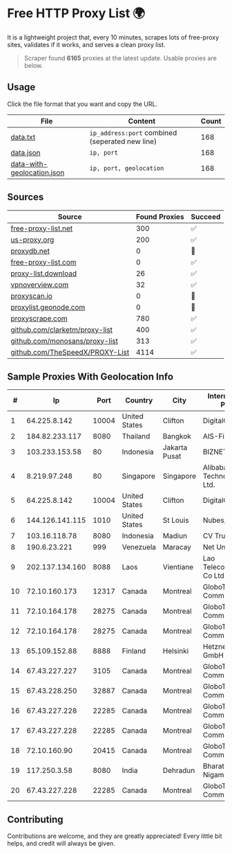 
# Free HTTP Proxy List 🌍

It is a lightweight project that, every 10 minutes, scrapes lots of free-proxy sites, validates if it works, and serves a clean proxy list.


> Scraper found **6165** proxies at the latest update. Usable proxies are below.

## Usage

Click the file format that you want and copy the URL.


|File|Content|Count|
|----|-------|-----|
|[data.txt](https://raw.githubusercontent.com/themiralay/Proxy-List-World/master/data.txt)|`ip_address:port` combined (seperated new line)|168|
|[data.json](https://raw.githubusercontent.com/themiralay/Proxy-List-World/master/data.json)|`ip, port`|168|
|[data-with-geolocation.json](https://raw.githubusercontent.com/themiralay/Proxy-List-World/master/data-with-geolocation.json)|`ip, port, geolocation`|168|

## Sources

|Source|Found Proxies|Succeed|
|------|-------------|-------|
|[free-proxy-list.net](https://free-proxy-list.net)|300|✅|
|[us-proxy.org](https://www.us-proxy.org)|200|✅|
|[proxydb.net](http://proxydb.net)|0|🚫|
|[free-proxy-list.com](https://free-proxy-list.com/?page=&port=&type%5B%5D=http&type%5B%5D=https&up_time=0&search=Search)|0|✅|
|[proxy-list.download](https://www.proxy-list.download/HTTP)|26|✅|
|[vpnoverview.com](https://vpnoverview.com/privacy/anonymous-browsing/free-proxy-servers)|32|✅|
|[proxyscan.io](https://www.proxyscan.io)|0|🚫|
|[proxylist.geonode.com](https://proxylist.geonode.com/api/proxy-list?limit=300&page=1&sort_by=lastChecked&sort_type=desc&protocols=http,https)|0|🚫|
|[proxyscrape.com](https://api.proxyscrape.com/v2/?request=displayproxies&protocol=http&timeout=10000&country=all&ssl=all&anonymity=all)|780|✅|
|[github.com/clarketm/proxy-list](https://raw.githubusercontent.com/clarketm/proxy-list/master/proxy-list-raw.txt)|400|✅|
|[github.com/monosans/proxy-list](https://raw.githubusercontent.com/monosans/proxy-list/main/proxies/http.txt)|313|✅|
|[github.com/TheSpeedX/PROXY-List](https://raw.githubusercontent.com/TheSpeedX/PROXY-List/master/http.txt)|4114|✅|


## Sample Proxies With Geolocation Info

|#|Ip|Port|Country|City|Internet Service Provider|
|-|--|----|-------|----|-------------------------|
|1|64.225.8.142|10004|United States|Clifton|DigitalOcean, LLC|
|2|184.82.233.117|8080|Thailand|Bangkok|AIS-Fibre|
|3|103.233.153.58|80|Indonesia|Jakarta Pusat|BIZNET|
|4|8.219.97.248|80|Singapore|Singapore|Alibaba (US) Technology Co., Ltd.|
|5|64.225.8.142|10004|United States|Clifton|DigitalOcean, LLC|
|6|144.126.141.115|1010|United States|St Louis|Nubes, LLC|
|7|103.16.118.78|8080|Indonesia|Madiun|CV Trustnet Media|
|8|190.6.23.221|999|Venezuela|Maracay|Net Uno|
|9|202.137.134.160|8088|Laos|Vientiane|Lao Telecommunication Co Ltd|
|10|72.10.160.173|12317|Canada|Montreal|GloboTech Communications|
|11|72.10.164.178|28275|Canada|Montreal|GloboTech Communications|
|12|72.10.164.178|28275|Canada|Montreal|GloboTech Communications|
|13|65.109.152.88|8888|Finland|Helsinki|Hetzner Online GmbH|
|14|67.43.227.227|3105|Canada|Montreal|GloboTech Communications|
|15|67.43.228.250|32887|Canada|Montreal|GloboTech Communications|
|16|67.43.227.228|22285|Canada|Montreal|GloboTech Communications|
|17|67.43.227.228|22285|Canada|Montreal|GloboTech Communications|
|18|72.10.160.90|20415|Canada|Montreal|GloboTech Communications|
|19|117.250.3.58|8080|India|Dehradun|Bharat Sanchar Nigam Ltd|
|20|67.43.227.228|22285|Canada|Montreal|GloboTech Communications|



## Contributing

Contributions are welcome, and they are greatly appreciated! Every
little bit helps, and credit will always be given.

